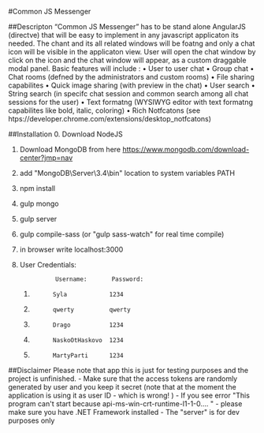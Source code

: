 #Common JS Messenger

##Descripton
“Common JS Messenger” has to be stand alone AngularJS (directve) that will be easy to implement in
any javascript applicaton its needed.
The chant and its all related windows will be foatng and only a chat icon will be visible in the applicaton
view.
User will open the chat window by click on the icon and the chat window will appear, as a custom
draggable modal panel.
Basic features will include :
• User to user chat
• Group chat
• Chat rooms (defned by the administrators and custom rooms)
• File sharing capabilites
• Quick image sharing (with preview in the chat)
• User search
• String search (in specifc chat session and common search among all chat sessions for the user)
• Text formatng (WYSIWYG editor with text formatng capabilites like bold, italic, coloring)
• Rich Notfcatons (see htps://developer.chrome.com/extensions/desktop_notfcatons)

##Installation
0. Download NodeJS
1. Download MongoDB from here https://www.mongodb.com/download-center?jmp=nav
2. add "MongoDB\Server\3.4\bin" location to system variables PATH
3. npm install
4. gulp mongo
5. gulp server
6. gulp compile-sass (or "gulp sass-watch" for real time compile)
7. in browser write localhost:3000
8. User Credentials:

                 Username:       Password:
    1.           Syla            1234
    2.           qwerty          qwerty
    3.           Drago           1234
    4.           NaskoOtHaskovo  1234
    5.           MartyParti      1234


##Disclaimer
Please note that app this is just for testing purposes and the project is unfinished.
    - Make sure that the access tokens are randomly generated by user and you keep it secret (note that at the moment the application is using it as user ID - which is wrong! )
    - If you see error "This program can't start because api-ms-win-crt-runtime-l1-1-0.... " - please make sure you have .NET Framework installed
    - The "server" is for dev purposes only